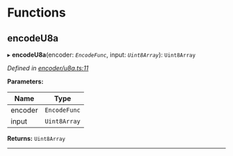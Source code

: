 

# Functions

<a id="encodeu8a"></a>

##  encodeU8a

▸ **encodeU8a**(encoder: *`EncodeFunc`*, input: *`Uint8Array`*): `Uint8Array`

*Defined in [encoder/u8a.ts:11](https://github.com/polkadot-js/common/blob/3bc1b75/packages/util-rlp/src/encoder/u8a.ts#L11)*

**Parameters:**

| Name | Type |
| ------ | ------ |
| encoder | `EncodeFunc` |
| input | `Uint8Array` |

**Returns:** `Uint8Array`

___

